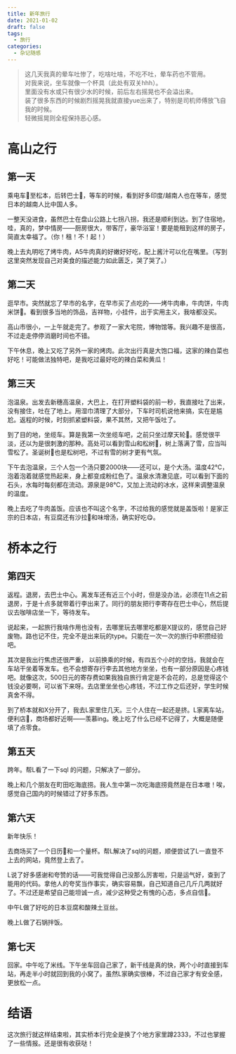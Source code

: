 ```yaml
---
title: 新年旅行
date: 2021-01-02
draft: false
tags:
  - 旅行
categories:
  - 杂记随感
---
```


> 这几天我真的晕车吐惨了，吃啥吐啥，不吃不吐，晕车药也不管用。  
> 对我来说，坐车就像一个杯具（此处有双关hhh）。  
> 里面没有水或只有很少水的时候，前后左右摇晃也不会溢出来。  
> 装了很多东西的时候剧烈摇晃我就直接yue出来了，特别是司机师傅放飞自我的时候。  
> 轻微摇晃则全程保持恶心感。

# 高山之行

## 第一天

乘电车🚎至松本，后转巴士🚌，等车的时候，看到好多印度/越南人也在等车，感觉日本的越南人比中国人多。

一整天没进食，虽然巴士在盘山公路上七拐八拐，我还是顺利到达。到了住宿地，哇，真的，梦中情房——厨房很大，带客厅，豪华浴室！要是能租到这样的房子，简直太幸福了。（你！租！不！起！）

晚上去丸明吃了烤牛肉，A5牛肉真的好嫩好好吃，配上酱汁可以化在嘴里。（写到这里突然发现自己对美食的描述能力如此匮乏，哭了哭了。）

## 第二天

逛早市。突然就忘了早市的名字，在早市买了点吃的——烤牛肉串，牛肉饼，牛肉米饼🍘。看到很多当地的饰品，吉祥物，小挂件，出于实用主义，我啥都没买。

高山市很小，一上午就走完了。参观了一家大宅院，博物馆等。我兴趣不是很高，不过走走停停消磨时间也不错。

下午休息，晚上又吃了另外一家的烤肉。此次出行真是大饱口福，这家的辣白菜也好吃！可能做法独特吧，是我吃过最好吃的辣白菜和黄瓜！

## 第三天

泡温泉。出发去新穗高温泉，大巴上，在打开塑料袋的前一秒，我直接吐了出来，没有接住，吐在了地上。用湿巾清理了大部分，下车时司机说他来搞，实在是尴尬。返程的时候，时刻抓紧塑料袋，果不其然，又把午饭吐了。

到了目的地，坐缆车。算是我第一次坐缆车吧，之前只坐过摩天轮🎡。感觉很平淡，还以为是很刺激的那种。高处可以看到雪山和松树🌲，树上落满了雪，应当叫雪松了。圣诞树🎄也是松树吧，不过有雪的树才更有气氛。

下午去泡温泉，三个人包一个汤只要2000块——还可以，是个大汤。温度42℃，泡着泡着就感觉热起来，身上都变成粉红色了。温泉水清澈见底，可以看到下面的石头，水每时每刻都在流动。源泉是98℃，又加上流动的冰水，这样来调整温泉的温度。

晚上去吃了牛肉盖饭。应该也不叫这个名字，不过给我的感觉就是盖饭啦！是家正宗的日本店，有豆腐还有沙拉🥗和味增汤，确实好吃😋。

# 桥本之行

## 第四天

返程。退房，去巴士中心。离发车还有近三个小时，但是没办法，必须在11点之前退房，于是十点多就带着行李出来了。同行的朋友把行李寄存在巴士中心，然后提议去咖啡店坐一下，等待发车。

说起来，一起旅行我啥作用也没有，去哪里玩去哪里吃都是X提议的，感觉自己好废物。路也记不住，完全不是出来玩的type。只能在一次一次的旅行中积攒经验吧。

其次是我出行焦虑还很严重， 以前换乘的时候，有四五个小时的空挡，我就会在车站干坐着等发车。也不会想寄存行李去其他地方坐坐，也有一部分原因是心疼钱吧。就像这次，500日元的寄存费如果我独自旅行肯定是不会花的，总是觉得这个钱没必要啊，可以省下来呀。去店里坐坐也心疼钱，不过工作之后还好，学生时候真舍不得。

到了桥本就和X分开了，我去L家里住几天。三个人住在一起还是挤。L家离车站，便利店🏪，商场都好近啊——羡慕ing。晚上吃了什么已经不记得了，大概是随便填了点零食。

## 第五天

跨年。帮L看了一下sql 的问题，只解决了一部分。

晚上和几个朋友在町田吃海底捞。我人生中第一次吃海底捞竟然是在日本嗷！唉，感觉自己国内的时候错过了好多东西。

## 第六天

新年快乐！

去商场买了一个日历📅和一个量杯。帮L解决了sql的问题，顺便尝试了L一直登不上去的网站，竟然登上去了。

L说了好多感谢和夸赞的话——可我觉得自己没那么厉害啦，只是运气好，查到了能用的代码。拿他人的夸奖当作事实，确实容易飘，自己知道自己几斤几两就好了。不过还是希望自己能坦诚一点，减少这种受之有愧的心态，多点自信💜。

中午L做了好吃的日本豆腐和酸辣土豆丝。

晚上L做了石锅拌饭。

## 第七天

回家。中午吃了米线。下午坐车回自己家了，新干线是真的快，两个小时直接到车站，再走半小时就回到我的小窝了。虽然L家确实很棒，不过自己家才有安全感，更放松一点。



# 结语

这次旅行就这样结束啦，其实桥本行完全是换了个地方家里蹲2333，不过也掌握了一些情报。还是很有收获哒！